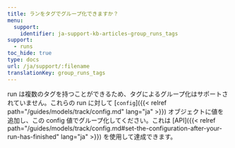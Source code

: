 ```yaml
---
title: ランをタグでグループ化できますか？
menu:
  support:
    identifier: ja-support-kb-articles-group_runs_tags
support:
  - runs
toc_hide: true
type: docs
url: /ja/support/:filename
translationKey: group_runs_tags
---
```

run は複数のタグを持つことができるため、タグによるグループ化はサポートされていません。これらの run に対して [`config`]({{< relref path="/guides/models/track/config.md" lang="ja" >}}) オブジェクトに値を追加し、この config 値でグループ化してください。これは [API]({{< relref path="/guides/models/track/config.md#set-the-configuration-after-your-run-has-finished" lang="ja" >}}) を使用して達成できます。